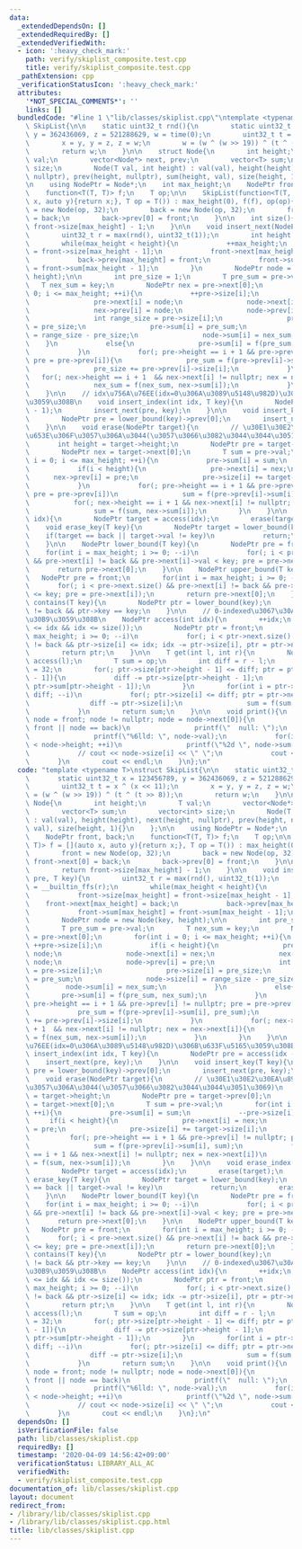 ```yaml
---
data:
  _extendedDependsOn: []
  _extendedRequiredBy: []
  _extendedVerifiedWith:
  - icon: ':heavy_check_mark:'
    path: verify/skiplist_composite.test.cpp
    title: verify/skiplist_composite.test.cpp
  _pathExtension: cpp
  _verificationStatusIcon: ':heavy_check_mark:'
  attributes:
    '*NOT_SPECIAL_COMMENTS*': ''
    links: []
  bundledCode: "#line 1 \"lib/classes/skiplist.cpp\"\ntemplate <typename T>\nstruct\
    \ SkipList{\n\n    static uint32_t rnd(){\n        static uint32_t x = 123456789,\
    \ y = 362436069, z = 521288629, w = time(0);\n        uint32_t t = x ^ (x << 11);\n\
    \        x = y, y = z, z = w;\n        w = (w ^ (w >> 19)) ^ (t ^ (t >> 8));\n\
    \        return w;\n    }\n\n    struct Node{\n        int height;\n        T\
    \ val;\n        vector<Node*> next, prev;\n        vector<T> sum;\n        vector<int>\
    \ size;\n        Node(T val, int height) : val(val), height(height), next(height,\
    \ nullptr), prev(height, nullptr), sum(height, val), size(height, 1){}\n    };\n\
    \n    using NodePtr = Node*;\n    int max_height;\n    NodePtr front, back;\n\
    \    function<T(T, T)> f;\n    T op;\n\n    SkipList(function<T(T, T)> f = [](auto\
    \ x, auto y){return x;}, T op = T()) : max_height(0), f(f), op(op){\n        front\
    \ = new Node(op, 32);\n        back = new Node(op, 32);\n        front->next[0]\
    \ = back;\n        back->prev[0] = front;\n    }\n\n    int size(){\n        return\
    \ front->size[max_height] - 1;\n    }\n\n    void insert_next(NodePtr pre, T key){\n\
    \        uint32_t r = max(rnd(), uint32_t(1));\n        int height = __builtin_ffs(r);\n\
    \        while(max_height < height){\n            ++max_height;\n            front->size[max_height]\
    \ = front->size[max_height - 1];\n            front->next[max_height] = back;\n\
    \            back->prev[max_height] = front;\n            front->sum[max_height]\
    \ = front->sum[max_height - 1];\n        }\n        NodePtr node = new Node(key,\
    \ height);\n\n        int pre_size = 1;\n        T pre_sum = pre->val;\n     \
    \   T nex_sum = key;\n        NodePtr nex = pre->next[0];\n        for(int i =\
    \ 0; i <= max_height; ++i){\n            ++pre->size[i];\n            if(i < height){\n\
    \                pre->next[i] = node;\n                node->next[i] = nex;\n\
    \                nex->prev[i] = node;\n                node->prev[i] = pre;\n\
    \                int range_size = pre->size[i];\n                pre->size[i]\
    \ = pre_size;\n                pre->sum[i] = pre_sum;\n                node->size[i]\
    \ = range_size - pre_size;\n                node->sum[i] = nex_sum;\n        \
    \    }\n            else{\n                pre->sum[i] = f(pre_sum, nex_sum);\n\
    \            }\n            for(; pre->height == i + 1 && pre->prev[i] != nullptr;\
    \ pre = pre->prev[i]){\n                pre_sum = f(pre->prev[i]->sum[i], pre_sum);\n\
    \                pre_size += pre->prev[i]->size[i];\n            }\n         \
    \   for(; nex->height == i + 1  && nex->next[i] != nullptr; nex = nex->next[i]){\n\
    \                nex_sum = f(nex_sum, nex->sum[i]);\n            }\n        }\n\
    \    }\n\n    // idx\u756A\u76EE(idx=0\u306A\u3089\u5148\u982D)\u306B\u633F\u5165\
    \u3059\u308B\n    void insert_index(int idx, T key){\n        NodePtr pre = access(idx\
    \ - 1);\n        insert_next(pre, key);\n    }\n\n    void insert_key(T key){\n\
    \        NodePtr pre = lower_bound(key)->prev[0];\n        insert_next(pre, key);\n\
    \    }\n\n    void erase(NodePtr target){\n        // \u30E1\u30E2\u30EA\u89E3\
    \u653E\u306F\u3057\u306A\u3044(\u3057\u3066\u3082\u3044\u3044\u3051\u3069)\n \
    \       int height = target->height;\n        NodePtr pre = target->prev[0];\n\
    \        NodePtr nex = target->next[0];\n        T sum = pre->val;\n        for(int\
    \ i = 0; i <= max_height; ++i){\n            pre->sum[i] = sum;\n            --pre->size[i];\n\
    \            if(i < height){\n                pre->next[i] = nex;\n          \
    \      nex->prev[i] = pre;\n                pre->size[i] += target->size[i];\n\
    \            }\n            for(; pre->height == i + 1 && pre->prev[i] != nullptr;\
    \ pre = pre->prev[i])\n                sum = f(pre->prev[i]->sum[i], sum);\n \
    \           for(; nex->height == i + 1 && nex->next[i] != nullptr; nex = nex->next[i])\n\
    \                sum = f(sum, nex->sum[i]);\n        }\n    }\n\n    void erase_index(int\
    \ idx){\n        NodePtr target = access(idx);\n        erase(target);\n    }\n\
    \    void erase_key(T key){\n        NodePtr target = lower_bound(key);\n    \
    \    if(target == back || target->val != key)\n            return;\n        erase(target);\n\
    \    }\n\n    NodePtr lower_bound(T key){\n        NodePtr pre = front;\n    \
    \    for(int i = max_height; i >= 0; --i)\n            for(; i < pre->next.size()\
    \ && pre->next[i] != back && pre->next[i]->val < key; pre = pre->next[i]);\n \
    \       return pre->next[0];\n    }\n\n    NodePtr upper_bound(T key){\n     \
    \   NodePtr pre = front;\n        for(int i = max_height; i >= 0; --i)\n     \
    \       for(; i < pre->next.size() && pre->next[i] != back && pre->next[i]->val\
    \ <= key; pre = pre->next[i]);\n        return pre->next[0];\n    }\n\n    bool\
    \ contains(T key){\n        NodePtr ptr = lower_bound(key);\n        return ptr\
    \ != back && ptr->key == key;\n    }\n\n    // 0-indexed\u3067\u30A2\u30AF\u30BB\
    \u30B9\u3059\u308B\n    NodePtr access(int idx){\n        ++idx;\n        assert(0\
    \ <= idx && idx <= size());\n        NodePtr ptr = front;\n        for(int i =\
    \ max_height; i >= 0; --i)\n            for(; i < ptr->next.size() && ptr->next[i]\
    \ != back && ptr->size[i] <= idx; idx -= ptr->size[i], ptr = ptr->next[i]);\n\
    \        return ptr;\n    }\n\n    T get(int l, int r){\n        NodePtr ptr =\
    \ access(l);\n        T sum = op;\n        int diff = r - l;\n        int height_bound\
    \ = 32;\n        for(; ptr->size[ptr->height - 1] <= diff; ptr = ptr->next[ptr->height\
    \ - 1]){\n            diff -= ptr->size[ptr->height - 1];\n            sum = f(sum,\
    \ ptr->sum[ptr->height - 1]);\n        }\n        for(int i = ptr->height - 2;\
    \ diff; --i)\n            for(; ptr->size[i] <= diff; ptr = ptr->next[i]){\n \
    \               diff -= ptr->size[i];\n                sum = f(sum, ptr->sum[i]);\n\
    \            }\n        return sum;\n    }\n\n    void print(){\n        for(NodePtr\
    \ node = front; node != nullptr; node = node->next[0]){\n            if(node ==\
    \ front || node == back)\n                printf(\"  null: \");\n            else\n\
    \                printf(\"%6lld: \", node->val);\n            for(int i = 0; i\
    \ < node->height; ++i)\n                printf(\"%2d \", node->sum[i]);\n    \
    \            // cout << node->size[i] << \" \";\n            cout << endl;\n \
    \       }\n        cout << endl;\n    }\n};\n"
  code: "template <typename T>\nstruct SkipList{\n\n    static uint32_t rnd(){\n \
    \       static uint32_t x = 123456789, y = 362436069, z = 521288629, w = time(0);\n\
    \        uint32_t t = x ^ (x << 11);\n        x = y, y = z, z = w;\n        w\
    \ = (w ^ (w >> 19)) ^ (t ^ (t >> 8));\n        return w;\n    }\n\n    struct\
    \ Node{\n        int height;\n        T val;\n        vector<Node*> next, prev;\n\
    \        vector<T> sum;\n        vector<int> size;\n        Node(T val, int height)\
    \ : val(val), height(height), next(height, nullptr), prev(height, nullptr), sum(height,\
    \ val), size(height, 1){}\n    };\n\n    using NodePtr = Node*;\n    int max_height;\n\
    \    NodePtr front, back;\n    function<T(T, T)> f;\n    T op;\n\n    SkipList(function<T(T,\
    \ T)> f = [](auto x, auto y){return x;}, T op = T()) : max_height(0), f(f), op(op){\n\
    \        front = new Node(op, 32);\n        back = new Node(op, 32);\n       \
    \ front->next[0] = back;\n        back->prev[0] = front;\n    }\n\n    int size(){\n\
    \        return front->size[max_height] - 1;\n    }\n\n    void insert_next(NodePtr\
    \ pre, T key){\n        uint32_t r = max(rnd(), uint32_t(1));\n        int height\
    \ = __builtin_ffs(r);\n        while(max_height < height){\n            ++max_height;\n\
    \            front->size[max_height] = front->size[max_height - 1];\n        \
    \    front->next[max_height] = back;\n            back->prev[max_height] = front;\n\
    \            front->sum[max_height] = front->sum[max_height - 1];\n        }\n\
    \        NodePtr node = new Node(key, height);\n\n        int pre_size = 1;\n\
    \        T pre_sum = pre->val;\n        T nex_sum = key;\n        NodePtr nex\
    \ = pre->next[0];\n        for(int i = 0; i <= max_height; ++i){\n           \
    \ ++pre->size[i];\n            if(i < height){\n                pre->next[i] =\
    \ node;\n                node->next[i] = nex;\n                nex->prev[i] =\
    \ node;\n                node->prev[i] = pre;\n                int range_size\
    \ = pre->size[i];\n                pre->size[i] = pre_size;\n                pre->sum[i]\
    \ = pre_sum;\n                node->size[i] = range_size - pre_size;\n       \
    \         node->sum[i] = nex_sum;\n            }\n            else{\n        \
    \        pre->sum[i] = f(pre_sum, nex_sum);\n            }\n            for(;\
    \ pre->height == i + 1 && pre->prev[i] != nullptr; pre = pre->prev[i]){\n    \
    \            pre_sum = f(pre->prev[i]->sum[i], pre_sum);\n                pre_size\
    \ += pre->prev[i]->size[i];\n            }\n            for(; nex->height == i\
    \ + 1  && nex->next[i] != nullptr; nex = nex->next[i]){\n                nex_sum\
    \ = f(nex_sum, nex->sum[i]);\n            }\n        }\n    }\n\n    // idx\u756A\
    \u76EE(idx=0\u306A\u3089\u5148\u982D)\u306B\u633F\u5165\u3059\u308B\n    void\
    \ insert_index(int idx, T key){\n        NodePtr pre = access(idx - 1);\n    \
    \    insert_next(pre, key);\n    }\n\n    void insert_key(T key){\n        NodePtr\
    \ pre = lower_bound(key)->prev[0];\n        insert_next(pre, key);\n    }\n\n\
    \    void erase(NodePtr target){\n        // \u30E1\u30E2\u30EA\u89E3\u653E\u306F\
    \u3057\u306A\u3044(\u3057\u3066\u3082\u3044\u3044\u3051\u3069)\n        int height\
    \ = target->height;\n        NodePtr pre = target->prev[0];\n        NodePtr nex\
    \ = target->next[0];\n        T sum = pre->val;\n        for(int i = 0; i <= max_height;\
    \ ++i){\n            pre->sum[i] = sum;\n            --pre->size[i];\n       \
    \     if(i < height){\n                pre->next[i] = nex;\n                nex->prev[i]\
    \ = pre;\n                pre->size[i] += target->size[i];\n            }\n  \
    \          for(; pre->height == i + 1 && pre->prev[i] != nullptr; pre = pre->prev[i])\n\
    \                sum = f(pre->prev[i]->sum[i], sum);\n            for(; nex->height\
    \ == i + 1 && nex->next[i] != nullptr; nex = nex->next[i])\n                sum\
    \ = f(sum, nex->sum[i]);\n        }\n    }\n\n    void erase_index(int idx){\n\
    \        NodePtr target = access(idx);\n        erase(target);\n    }\n    void\
    \ erase_key(T key){\n        NodePtr target = lower_bound(key);\n        if(target\
    \ == back || target->val != key)\n            return;\n        erase(target);\n\
    \    }\n\n    NodePtr lower_bound(T key){\n        NodePtr pre = front;\n    \
    \    for(int i = max_height; i >= 0; --i)\n            for(; i < pre->next.size()\
    \ && pre->next[i] != back && pre->next[i]->val < key; pre = pre->next[i]);\n \
    \       return pre->next[0];\n    }\n\n    NodePtr upper_bound(T key){\n     \
    \   NodePtr pre = front;\n        for(int i = max_height; i >= 0; --i)\n     \
    \       for(; i < pre->next.size() && pre->next[i] != back && pre->next[i]->val\
    \ <= key; pre = pre->next[i]);\n        return pre->next[0];\n    }\n\n    bool\
    \ contains(T key){\n        NodePtr ptr = lower_bound(key);\n        return ptr\
    \ != back && ptr->key == key;\n    }\n\n    // 0-indexed\u3067\u30A2\u30AF\u30BB\
    \u30B9\u3059\u308B\n    NodePtr access(int idx){\n        ++idx;\n        assert(0\
    \ <= idx && idx <= size());\n        NodePtr ptr = front;\n        for(int i =\
    \ max_height; i >= 0; --i)\n            for(; i < ptr->next.size() && ptr->next[i]\
    \ != back && ptr->size[i] <= idx; idx -= ptr->size[i], ptr = ptr->next[i]);\n\
    \        return ptr;\n    }\n\n    T get(int l, int r){\n        NodePtr ptr =\
    \ access(l);\n        T sum = op;\n        int diff = r - l;\n        int height_bound\
    \ = 32;\n        for(; ptr->size[ptr->height - 1] <= diff; ptr = ptr->next[ptr->height\
    \ - 1]){\n            diff -= ptr->size[ptr->height - 1];\n            sum = f(sum,\
    \ ptr->sum[ptr->height - 1]);\n        }\n        for(int i = ptr->height - 2;\
    \ diff; --i)\n            for(; ptr->size[i] <= diff; ptr = ptr->next[i]){\n \
    \               diff -= ptr->size[i];\n                sum = f(sum, ptr->sum[i]);\n\
    \            }\n        return sum;\n    }\n\n    void print(){\n        for(NodePtr\
    \ node = front; node != nullptr; node = node->next[0]){\n            if(node ==\
    \ front || node == back)\n                printf(\"  null: \");\n            else\n\
    \                printf(\"%6lld: \", node->val);\n            for(int i = 0; i\
    \ < node->height; ++i)\n                printf(\"%2d \", node->sum[i]);\n    \
    \            // cout << node->size[i] << \" \";\n            cout << endl;\n \
    \       }\n        cout << endl;\n    }\n};\n"
  dependsOn: []
  isVerificationFile: false
  path: lib/classes/skiplist.cpp
  requiredBy: []
  timestamp: '2020-04-09 14:56:42+09:00'
  verificationStatus: LIBRARY_ALL_AC
  verifiedWith:
  - verify/skiplist_composite.test.cpp
documentation_of: lib/classes/skiplist.cpp
layout: document
redirect_from:
- /library/lib/classes/skiplist.cpp
- /library/lib/classes/skiplist.cpp.html
title: lib/classes/skiplist.cpp
---
```

